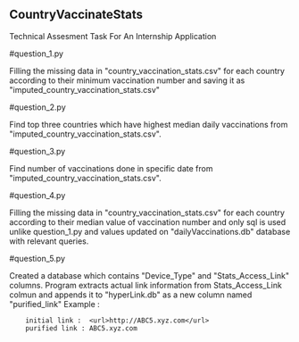 ## CountryVaccinateStats
Technical Assesment Task For An Internship Application

#question_1.py

Filling the missing data in "country_vaccination_stats.csv" for each country according to their minimum vaccination number and saving it as "imputed_country_vaccination_stats.csv"

#question_2.py

Find top three countries which have highest median daily vaccinations from "imputed_country_vaccination_stats.csv".


#question_3.py

Find number of vaccinations done in specific date from "imputed_country_vaccination_stats.csv".

#question_4.py

Filling the missing data in "country_vaccination_stats.csv" for each country according to their median value of vaccination number and only sql is used unlike question_1.py and values updated on "dailyVaccinations.db" database with relevant queries.

#question_5.py

Created a database which contains "Device_Type" and "Stats_Access_Link" columns. Program extracts actual link information from Stats_Access_Link colmun and appends it to "hyperLink.db" as a new column named "purified_link" 
  Example : 
```shell 
    initial link :  <url>http://ABC5.xyz.com</url>
    purified link : ABC5.xyz.com
``` 
